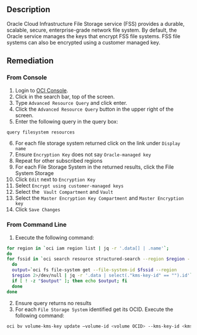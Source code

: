 ## Description

Oracle Cloud Infrastructure File Storage service (FSS) provides a durable, scalable, secure, enterprise-grade network file system. By default, the Oracle service manages the keys that encrypt FSS file systems. FSS file systems can also be encrypted using a customer managed key.

## Remediation

### From Console

1. Login to [OCI Console](https://www.oracle.com/cloud/).
2. Click in the search bar, top of the screen.
3. Type `Advanced Resource Query` and click enter.
4. Click the `Advanced Resource Query` button in the upper right of the screen.
5. Enter the following query in the query box:

```bash
query filesystem resources
```

6. For each file storage system returned click on the link under `Display name`
7. Ensure `Encryption Key` does not say `Oracle-managed key`
8. Repeat for other subscribed regions
9. For each File Storage System in the returned results, click the File System Storage
10. Click `Edit` next to `Encryption Key`
11. Select `Encrypt using customer-managed keys`
12. Select the ` Vault Compartment` and `Vault`
13. Select the `Master Encryption Key Compartment` and `Master Encryption key`
14. Click `Save Changes`

### From Command Line

1. Execute the following command:

```bash
for region in `oci iam region list | jq -r '.data[] | .name'`; 
do
for fssid in `oci search resource structured-search --region $region - -query-text "query filesystem resources" 2>/dev/null | jq -r '.data.items[] | .identifier'`
  do
  output=`oci fs file-system get --file-system-id $fssid --region
  $region 2>/dev/null | jq -r '.data | select(."kms-key-id" == "").id'` 
  if [ ! -z "$output" ]; then echo $output; fi
  done
done
```

2. Ensure query returns no results
3. For each `File Storage System` identified get its OCID. Execute the following command:

```bash
oci bv volume-kms-key update –volume-id <volume OCID> --kms-key-id <kms key OCID>
```